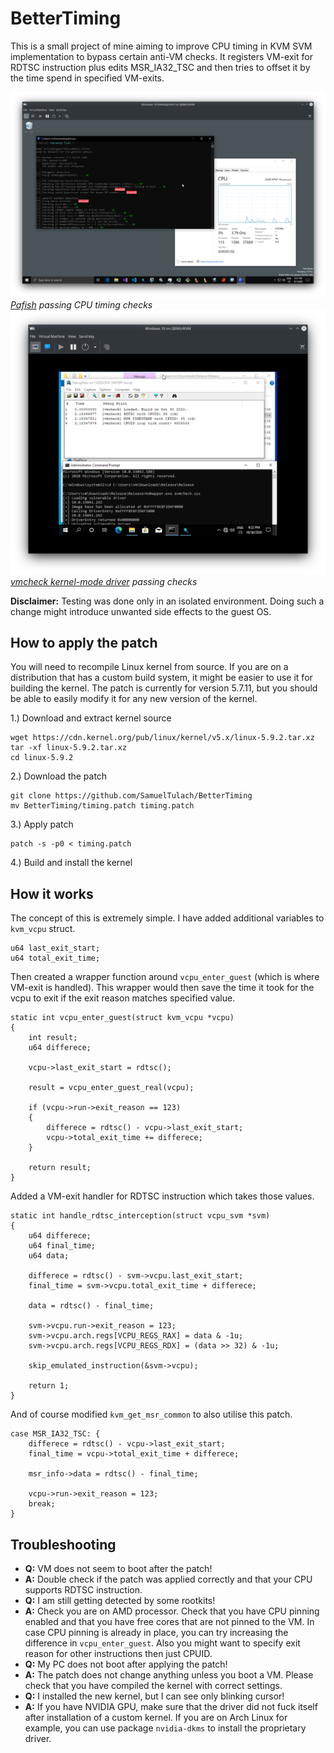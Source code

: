 # BetterTiming
This is a small project of mine aiming to improve CPU timing in KVM SVM implementation to bypass certain anti-VM checks. It registers VM-exit for RDTSC instruction plus edits MSR_IA32_TSC and then tries to offset it by the time spend in specified VM-exits.

![screenshot](screenshot.png)
*[Pafish](https://github.com/a0rtega/pafish) passing CPU timing checks*
![screenshot2](screenshot2.png)
*[vmcheck kernel-mode driver](https://github.com/SamuelTulach/vmcheck) passing checks*

**Disclaimer:** Testing was done only in an isolated environment. Doing such a change might introduce unwanted side effects to the guest OS.

## How to apply the patch
You will need to recompile Linux kernel from source. If you are on a distribution that has a custom build system, it might be easier to use it for building the kernel. The patch is currently for version 5.7.11, but you should be able to easily modify it for any new version of the kernel. 

1.) Download and extract kernel source
```
wget https://cdn.kernel.org/pub/linux/kernel/v5.x/linux-5.9.2.tar.xz
tar -xf linux-5.9.2.tar.xz
cd linux-5.9.2
```
2.) Download the patch
```
git clone https://github.com/SamuelTulach/BetterTiming
mv BetterTiming/timing.patch timing.patch
```
3.) Apply patch
```
patch -s -p0 < timing.patch
```
4.) Build and install the kernel

## How it works
The concept of this is extremely simple. I have added additional variables to `kvm_vcpu` struct.
```
u64 last_exit_start;
u64 total_exit_time;
```
Then created a wrapper function around `vcpu_enter_guest` (which is where VM-exit is handled). This wrapper would then save the time it took for the vcpu to exit if the exit reason matches specified value.
```
static int vcpu_enter_guest(struct kvm_vcpu *vcpu) 
{	
	int result;
	u64 differece;
	
	vcpu->last_exit_start = rdtsc();

	result = vcpu_enter_guest_real(vcpu);

	if (vcpu->run->exit_reason == 123) 
	{
		differece = rdtsc() - vcpu->last_exit_start;
		vcpu->total_exit_time += differece;
	}

	return result;
}
```
Added a VM-exit handler for RDTSC instruction which takes those values.
```
static int handle_rdtsc_interception(struct vcpu_svm *svm) 
{
	u64 differece;
	u64 final_time;
	u64 data;
	
	differece = rdtsc() - svm->vcpu.last_exit_start;
	final_time = svm->vcpu.total_exit_time + differece;

	data = rdtsc() - final_time;

	svm->vcpu.run->exit_reason = 123;
	svm->vcpu.arch.regs[VCPU_REGS_RAX] = data & -1u;
	svm->vcpu.arch.regs[VCPU_REGS_RDX] = (data >> 32) & -1u;

	skip_emulated_instruction(&svm->vcpu);

	return 1;
}
```
And of course modified `kvm_get_msr_common` to also utilise this patch.
```
case MSR_IA32_TSC: {
	differece = rdtsc() - vcpu->last_exit_start;
	final_time = vcpu->total_exit_time + differece;

	msr_info->data = rdtsc() - final_time;

	vcpu->run->exit_reason = 123;
	break;
}
```

## Troubleshooting
- **Q:** VM does not seem to boot after the patch!
- **A:** Double check if the patch was applied correctly and that your CPU supports RDTSC instruction.
- **Q:** I am still getting detected by some rootkits!
- **A:** Check you are on AMD processor. Check that you have CPU pinning enabled and that you have free cores that are not pinned to the VM. In case CPU pinning is already in place, you can try increasing the difference in `vcpu_enter_guest`. Also you might want to specify exit reason for other instructions then just CPUID.
- **Q:** My PC does not boot after applying the patch!
- **A:** The patch does not change anything unless you boot a VM. Please check that you have compiled the kernel with correct settings.
- **Q:** I installed the new kernel, but I can see only blinking cursor!
- **A:** If you have NVIDIA GPU, make sure that the driver did not fuck itself after installation of a custom kernel. If you are on Arch Linux for example, you can use package `nvidia-dkms` to install the proprietary driver.
